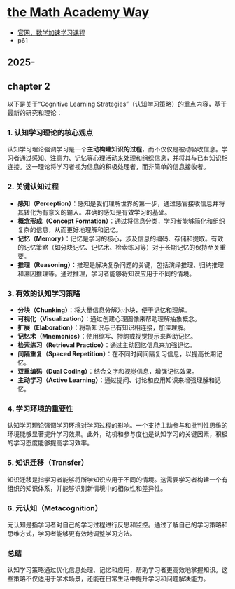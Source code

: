 # [the Math Academy Way](https://docs.google.com/document/d/1LLZK_34Oer9LwuqAv-pqxfXlR8n7V8zJ_MO323R7egI/edit?usp=sharing)

- [官网，数学加速学习课程](https://www.mathacademy.com/pedagogy)
- p61
## 2025-

## chapter 2

以下是关于“Cognitive Learning Strategies”（认知学习策略）的重点内容，基于最新的研究和理论：

### 1. **认知学习理论的核心观点**
认知学习理论强调学习是一个**主动构建知识的过程**，而不仅仅是被动吸收信息。学习者通过感知、注意力、记忆等心理活动来处理和组织信息，并将其与已有知识相连接。这一理论将学习者视为信息的积极处理者，而非简单的信息接收者。

### 2. **关键认知过程**
- **感知（Perception）**：感知是我们理解世界的第一步，通过感官接收信息并将其转化为有意义的输入。准确的感知是有效学习的基础。
- **概念形成（Concept Formation）**：通过将信息分类，学习者能够简化和组织复杂的信息，从而更好地理解和记忆。
- **记忆（Memory）**：记忆是学习的核心，涉及信息的编码、存储和提取。有效的记忆策略（如分块记忆、记忆术、检索练习等）对于长期记忆的保持至关重要。
- **推理（Reasoning）**：推理是解决复杂问题的关键，包括演绎推理、归纳推理和溯因推理等。通过推理，学习者能够将知识应用于不同的情境。

### 3. **有效的认知学习策略**
- **分块（Chunking）**：将大量信息分解为小块，便于记忆和理解。
- **可视化（Visualization）**：通过创建心理图像来帮助理解抽象概念。
- **扩展（Elaboration）**：将新知识与已有知识相连接，加深理解。
- **记忆术（Mnemonics）**：使用缩写、押韵或视觉提示来帮助记忆。
- **检索练习（Retrieval Practice）**：通过主动回忆信息来加强记忆。
- **间隔重复（Spaced Repetition）**：在不同时间间隔复习信息，以提高长期记忆。
- **双重编码（Dual Coding）**：结合文字和视觉信息，增强记忆效果。
- **主动学习（Active Learning）**：通过提问、讨论和应用知识来增强理解和记忆。

### 4. **学习环境的重要性**
认知学习理论强调学习环境对学习过程的影响。一个支持主动参与和批判性思维的环境能够显著提升学习效果。此外，动机和参与度也是认知学习的关键因素，积极的学习态度能够提高学习效率。

### 5. **知识迁移（Transfer）**
知识迁移是指学习者能够将所学知识应用于不同的情境。这需要学习者构建一个有组织的知识体系，并能够识别新情境中的相似性和差异性。

### 6. **元认知（Metacognition）**
元认知是指学习者对自己的学习过程进行反思和监控。通过了解自己的学习策略和思维方式，学习者能够更有效地调整学习方法。

### 总结
认知学习策略通过优化信息处理、记忆和应用，帮助学习者更高效地掌握知识。这些策略不仅适用于学术场景，还能在日常生活中提升学习和问题解决能力。